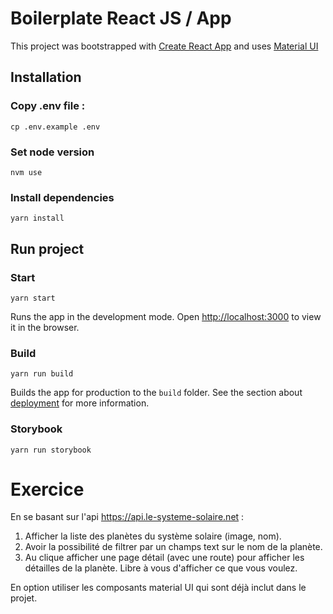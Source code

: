 # Boilerplate React JS / App

This project was bootstrapped with [Create React App](https://github.com/facebook/create-react-app) and uses [Material UI](https://material-ui.com/)

## Installation

### Copy .env file :

```
cp .env.example .env
```

### Set node version

```
nvm use
```

### Install dependencies

```
yarn install
```

## Run project

### Start

`yarn start`

Runs the app in the development mode.
Open [http://localhost:3000](http://localhost:3000) to view it in the browser.

### Build

`yarn run build`

Builds the app for production to the `build` folder.
See the section about [deployment](https://facebook.github.io/create-react-app/docs/deployment) for more information.

### Storybook

`yarn run storybook`

# Exercice

En se basant sur l'api https://api.le-systeme-solaire.net :

1. Afficher la liste des planètes du système solaire (image, nom).
2. Avoir la possibilité de filtrer par un champs text sur le nom de la planète.
3. Au clique afficher une page détail (avec une route) pour afficher les détailles de la planète. Libre à vous d'afficher ce que vous voulez.

En option utiliser les composants material UI qui sont déjà inclut dans le projet.
